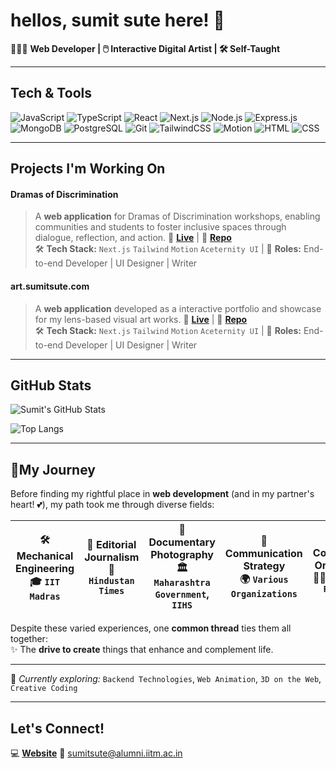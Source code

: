# hellos, sumit sute here! 🌱

🧑🏾‍💻 **Web Developer | 🖱️ Interactive Digital Artist | 🛠️ Self-Taught**

---

## Tech & Tools

![JavaScript](https://img.shields.io/badge/JavaScript-F7DF1E?style=flat-square&logo=javascript&logoColor=black)  ![TypeScript](https://img.shields.io/badge/TypeScript-3178C6?style=flat-square&logo=typescript&logoColor=white)  ![React](https://img.shields.io/badge/React-61DAFB?style=flat-square&logo=react&logoColor=black)  ![Next.js](https://img.shields.io/badge/Next.js-000000?style=flat-square&logo=nextdotjs&logoColor=white)  ![Node.js](https://img.shields.io/badge/Node.js-339933?style=flat-square&logo=nodedotjs&logoColor=white)  ![Express.js](https://img.shields.io/badge/Express.js-000000?style=flat-square&logo=express&logoColor=white)  ![MongoDB](https://img.shields.io/badge/MongoDB-47A248?style=flat-square&logo=mongodb&logoColor=white)  ![PostgreSQL](https://img.shields.io/badge/PostgreSQL-4169E1?style=flat-square&logo=postgresql&logoColor=white) ![Git](https://img.shields.io/badge/Git-F05032?style=flat-square&logo=git&logoColor=white)  ![TailwindCSS](https://img.shields.io/badge/TailwindCSS-06B6D4?style=flat-square&logo=tailwindcss&logoColor=white)  ![Motion](https://img.shields.io/badge/Motion-ED2590?style=flat-square&logo=framer&logoColor=white)  ![HTML](https://img.shields.io/badge/HTML5-E34F26?style=flat-square&logo=html5&logoColor=white)  ![CSS](https://img.shields.io/badge/CSS3-1572B6?style=flat-square&logo=css3&logoColor=white)  


---

## Projects I'm Working On

#### Dramas of Discrimination
> A **web application** for Dramas of Discrimination workshops, enabling communities and students to foster inclusive spaces through dialogue, reflection, and action. 
🔗 **[Live](https://www.dod.sumitsute.com/)** | 📂 **[Repo](https://github.com/sutesumit/dodpage)**  
🛠 **Tech Stack:** `Next.js` `Tailwind` `Motion` `Aceternity UI`  | 🧢 **Roles:** End-to-end Developer | UI Designer | Writer  

#### art.sumitsute.com
>  A **web application** developed as a interactive portfolio and showcase for my lens-based visual art works.
🔗 **[Live](https://art.sumitsute.com)** | 📂 **[Repo](https://github.com/sutesumit/jaybhim_affirma)**  
🛠 **Tech Stack:** `Next.js` `Tailwind` `Motion` `Aceternity UI`  | 🧢 **Roles:** End-to-end Developer | UI Designer | Writer  

---

## GitHub Stats

![Sumit's GitHub Stats](https://github-readme-stats.vercel.app/api?username=sutesumit&show_icons=true&theme=radical)  

![Top Langs](https://github-readme-stats.vercel.app/api/top-langs/?username=sutesumit&layout=compact&theme=radical)  

---

## 🚦My Journey  

Before finding my rightful place in **web development** (and in my partner's heart! 💕), my path took me through diverse fields:  

| 🛠 **Mechanical Engineering** <br> 🎓 `IIT Madras` | 📰 **Editorial Journalism** <br> 🏢 `Hindustan Times` | 📸 **Documentary Photography** <br> 🏛 `Maharashtra Government`, `IIHS` | 📢 **Communication Strategy** <br> 🌍 `Various Organizations` | 📚 **Community Organizing** <br> ✊🏾 `Ambedkar Reading Circle` |
|---|---|---|---|---|

Despite these varied experiences, one **common thread** ties them all together:  
✨ The **drive to create** things that enhance and complement life.  


---

🔧 *Currently exploring:* `Backend Technologies`, `Web Animation`, `3D on the Web`, `Creative Coding`

---

## Let's Connect! 
💻 **[Website](https://sumitsute.com)**  📧 sumitsute@alumni.iitm.ac.in  
